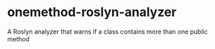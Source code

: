 # onemethod-roslyn-analyzer
A Roslyn analyzer that warns if a class contains more than one public method
